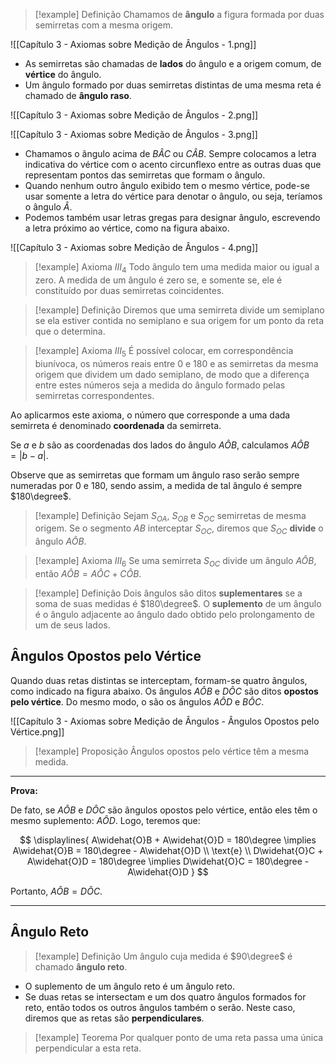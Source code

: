 > [!example] Definição
> Chamamos de **ângulo** a figura formada por duas semirretas com a mesma origem.

![[Capítulo 3 - Axiomas sobre Medição de Ângulos - 1.png]]

- As semirretas são chamadas de **lados** do ângulo e a origem comum, de **vértice** do ângulo.
- Um ângulo formado por duas semirretas distintas de uma mesma reta é chamado de **ângulo raso**.

![[Capítulo 3 - Axiomas sobre Medição de Ângulos - 2.png]]

![[Capítulo 3 - Axiomas sobre Medição de Ângulos - 3.png]]

- Chamamos o ângulo acima de $B\widehat{A}C$ ou $C\widehat{A}B$. Sempre colocamos a letra indicativa do vértice com o acento circunflexo entre as outras duas que representam pontos das semirretas que formam o ângulo.
- Quando nenhum outro ângulo exibido tem o mesmo vértice, pode-se usar somente a letra do vértice para denotar o ângulo, ou seja, teríamos o ângulo $Â$.
- Podemos também usar letras gregas para designar ângulo, escrevendo a letra próximo ao vértice, como na figura abaixo.

![[Capítulo 3 - Axiomas sobre Medição de Ângulos - 4.png]]

> [!example] Axioma $III_4$
> Todo ângulo tem uma medida maior ou igual a zero. A medida de um ângulo é zero se, e somente se, ele é constituído por duas semirretas coincidentes.

> [!example] Definição
> Diremos que uma semirreta divide um semiplano se ela estiver contida no semiplano e sua origem for um ponto da reta que o determina.

> [!example] Axioma $III_5$
> É possível colocar, em correspondência biunívoca, os números reais entre $0$ e $180$ e as semirretas da mesma origem que dividem um dado semiplano, de modo que a diferença entre estes números seja a medida do ângulo formado pelas semirretas correspondentes.

Ao aplicarmos este axioma, o número que corresponde a uma dada semirreta é denominado **coordenada** da semirreta.

Se $a$ e $b$ são as coordenadas dos lados do ângulo $A\widehat{O}B$, calculamos $A\widehat{O}B = |b - a|$.

Observe que as semirretas que formam um ângulo raso serão sempre numeradas por $0$ e $180$, sendo assim, a medida de tal ângulo é sempre $180\degree$.

> [!example] Definição
> Sejam $S_{OA}$, $S_{OB}$ e $S_{OC}$ semirretas de mesma origem. Se o segmento $AB$ interceptar $S_{OC}$, diremos que $S_{OC}$ **divide** o ângulo $A\widehat{O}B$.

> [!example] Axioma $III_6$
> Se uma semirreta $S_{OC}$ divide um ângulo $A\widehat{O}B$, então $A\widehat{O}B = A\widehat{O}C + C\widehat{O}B$.

> [!example] Definição
> Dois ângulos são ditos **suplementares** se a soma de suas medidas é $180\degree$. O **suplemento** de um ângulo é o ângulo adjacente ao ângulo dado obtido pelo prolongamento de um de seus lados.

## Ângulos Opostos pelo Vértice

Quando duas retas distintas se interceptam, formam-se quatro ângulos, como indicado na figura abaixo. Os ângulos $A\widehat{O}B$ e $D\widehat{O}C$ são ditos **opostos pelo vértice**. Do mesmo modo, o são os ângulos $A\widehat{O}D$ e $B\widehat{O}C$.

![[Capítulo 3 - Axiomas sobre Medição de Ângulos - Ângulos Opostos pelo Vértice.png]]

> [!example] Proposição
> Ângulos opostos pelo vértice têm a mesma medida.

---

**Prova:**

De fato, se $A\widehat{O}B$ e $D\widehat{O}C$ são ângulos opostos pelo vértice, então eles têm o mesmo suplemento: $A\widehat{O}D$. Logo, teremos que:

$$
\displaylines{
A\widehat{O}B + A\widehat{O}D = 180\degree \implies A\widehat{O}B = 180\degree - A\widehat{O}D \\
\text{e} \\
D\widehat{O}C + A\widehat{O}D = 180\degree \implies D\widehat{O}C = 180\degree - A\widehat{O}D
}
$$

Portanto, $A\widehat{O}B = D\widehat{O}C$.

---

## Ângulo Reto

> [!example] Definição
> Um ângulo cuja medida é $90\degree$ é chamado **ângulo reto**.

- O suplemento de um ângulo reto é um ângulo reto.
- Se duas retas se intersectam e um dos quatro ângulos formados for reto, então todos os outros ângulos também o serão. Neste caso, diremos que as retas são **perpendiculares**.

> [!example] Teorema
> Por qualquer ponto de uma reta passa uma única perpendicular a esta reta.
